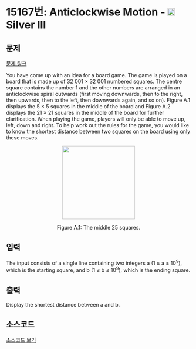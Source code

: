 # 15167번: Anticlockwise Motion - <img src="https://static.solved.ac/tier_small/8.svg" style="height:20px" /> Silver III

<!-- performance -->

<!-- 문제 제출 후 깃허브에 푸시를 했을 때 제출한 코드의 성능이 입력될 공간입니다.-->

<!-- end -->

## 문제

[문제 링크](https://boj.kr/15167)


<p>You have come up with an idea for a board game. The game is played on a board that is made up of 32 001 × 32 001 numbered squares. The centre square contains the number 1 and the other numbers are arranged in an anticlockwise spiral outwards (first moving downwards, then to the right, then upwards, then to the left, then downwards again, and so on). Figure A.1 displays the 5 × 5 squares in the middle of the board and Figure A.2 displays the 21 × 21 squares in the middle of the board for further clarification. When playing the game, players will only be able to move up, left, down and right. To help work out the rules for the game, you would like to know the shortest distance between two squares on the board using only these moves.</p>

<p style="text-align:center"><img alt="" src="https://onlinejudgeimages.s3-ap-northeast-1.amazonaws.com/problem/15167/1.png" style="height:199px; width:198px"></p>

<p style="text-align:center">Figure A.1: The middle 25 squares.</p>



## 입력


<p>The input consists of a single line containing two integers a (1 ≤ a ≤ 10<sup>9</sup>), which is the starting square, and b (1 ≤ b ≤ 10<sup>9</sup>), which is the ending square.</p>



## 출력


<p>Display the shortest distance between a and b.</p>



## 소스코드

[소스코드 보기](Anticlockwise%20Motion.py)